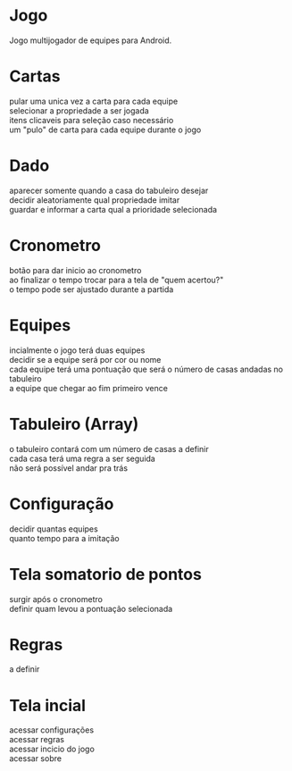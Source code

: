 # Jogo
Jogo multijogador de equipes para Android.


# Cartas
 pular uma unica vez a carta para cada equipe<br>
 selecionar a propriedade a ser jogada<br>
 itens clicaveis para seleção caso necessário<br>
 um "pulo" de carta para cada equipe durante o jogo<br>
# Dado
 aparecer somente quando a casa do tabuleiro desejar<br>
 decidir aleatoriamente qual propriedade imitar<br>
 guardar e informar a carta qual a prioridade selecionada<br>
# Cronometro
 botão para dar inicio ao cronometro<br>
 ao finalizar o tempo trocar para a tela de "quem acertou?"<br>
 o tempo pode ser ajustado durante a partida<br>
# Equipes
 incialmente o jogo terá duas equipes<br>
 decidir se a equipe será por cor ou nome<br>
 cada equipe terá uma pontuação que será o número de casas andadas no tabuleiro<br>
 a equipe que chegar ao fim primeiro vence<br>
# Tabuleiro (Array)
 o tabuleiro contará com um número de casas a definir<br>
 cada casa terá uma regra a ser seguida<br>
 não será possível andar pra trás<br>
# Configuração
 decidir quantas equipes<br>
 quanto tempo para a imitação<br>
# Tela somatorio de pontos<br>
 surgir após o cronometro<br>
 definir quam levou a pontuação selecionada<br>
# Regras
 a definir<br>
# Tela incial
 acessar configurações<br>
 acessar regras<br>
 acessar incicio do jogo<br>
 acessar sobre<br>

